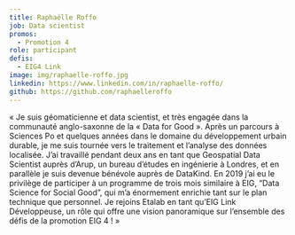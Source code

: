 ```yaml
---
title: Raphaëlle Roffo
job: Data scientist
promos:
  - Promotion 4
role: participant
defis:
  - EIG4 Link
image: img/raphaelle-roffo.jpg
linkedin: https://www.linkedin.com/in/raphaelle-roffo/
github: https://github.com/raphaelleroffo
---
```


« Je suis géomaticienne et data scientist, et très engagée dans la communauté anglo-saxonne de la « Data for Good ». Après un parcours à Sciences Po et quelques années dans le domaine du développement urbain durable, je me suis tournée vers le traitement et l’analyse des données localisée. J’ai travaillé pendant deux ans en tant que Geospatial Data Scientist auprès d’Arup, un bureau d’études en ingénierie à Londres, et en parallèle je suis devenue bénévole auprès de DataKind. En 2019 j’ai eu le privilège de participer à un programme de trois mois similaire à EIG, “Data Science for Social Good”, qui m’a énormement enrichie tant sur le plan technique que personnel. Je rejoins Etalab en tant qu’EIG Link Développeuse, un rôle qui offre une vision panoramique sur l’ensemble des défis de la promotion EIG 4 ! »
